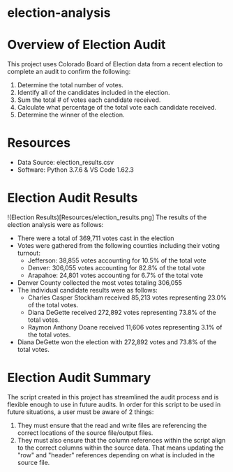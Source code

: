 # election-analysis
# Overview of Election Audit
This project uses Colorado Board of Election data from a recent election to complete an audit to confirm the following:
1. Determine the total number of votes.
2. Identify all of the candidates included in the election.
3. Sum the total # of votes each candidate received.
4. Calculate what percentage of the total vote each candidate received.
5. Determine the winner of the election.

# Resources
- Data Source: election_results.csv
- Software: Python 3.7.6 & VS Code 1.62.3

# Election Audit Results
!(Election Results)[Resources/election_results.png]
The results of the election analysis were as follows:
- There were a total of 369,711 votes cast in the election
- Votes were gathered from the following counties including their voting turnout:
    - Jefferson: 38,855 votes accounting for 10.5% of the total vote
    - Denver: 306,055 votes accounting for 82.8% of the total vote
    - Arapahoe: 24,801 votes accounting for 6.7% of the total vote
- Denver County collected the most votes totaling 306,055
- The individual candidate results were as follows:
    - Charles Casper Stockham received 85,213 votes representing 23.0% of the total votes.
    - Diana DeGette received 272,892 votes representing 73.8% of the total votes.
    - Raymon Anthony Doane received 11,606 votes representing 3.1% of the total votes.
- Diana DeGette won the election with 272,892 votes and 73.8% of the total votes.

# Election Audit Summary
The script created in this project has streamlined the audit process and is flexible enough to use in future audits. In order for this script to be used in future situations, a user must be aware of 2 things:
1. They must ensure that the read and write files are referencing the correct locations of the source file/output files.
2. They must also ensure that the column references within the script align to the correct columns within the source data.  That means updating the "row" and "header" references depending on what is included in the source file.
